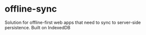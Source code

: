 # offline-sync
Solution for offline-first web apps that need to sync to server-side persistence. Built on IndexedDB

